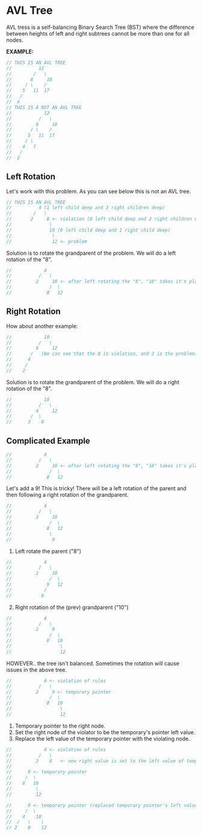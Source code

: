 # AVL Tree

AVL tress is a self-balancing Binary Search Tree (BST) where the difference between heights of left and right subtrees cannot be more than one for all nodes.

__EXAMPLE:__

``` JavaScript
// THIS IS AN AVL TREE
//          12
//        /   \
//       8     18
//     / \    /
//    5   11  17   
//   /  
//  4
// THIS IS A NOT AN AVL TREE
//            12
//          /   \
//         8     18
//       / \    /
//      5   11  17   
//     / \
//    4   7
//   /  
//  2
```

## Left Rotation
Let's work with this problem. As you can see below this is not an AVL tree.
``` JavaScript
// THIS IS AN AVL TREE
//          4 (1 left child deep and 3 right children deep)
//        /   \
//       2     8 <- violation (0 left child deep and 2 right children deep)
//              \
//              10 (0 left child deep and 1 right child deep)
//               \
//               12 <- problem
```

Solution is to rotate the grandparent of the problem. We will do a left rotation of the "8".
``` JavaScript
//            4
//          /   \
//         2     10 <- after left rotating the "8", "10" takes it's place
//              /  \
//             8   12
```


## Right Rotation
How about another example:
``` JavaScript
//            10
//          /   \
//         8     12   
//       /   (We can see that the 8 is violation, and 2 is the problem)
//      4      
//     /
//    2   
```
Solution is to rotate the grandparent of the problem. We will do a right rotation of the "8".
``` JavaScript
//            10
//          /   \
//         4     12   
//       /  \
//      2    8  
```

## Complicated Example
``` JavaScript
//            4
//          /   \
//         2     10 <- after left rotating the "8", "10" takes it's place
//              /  \
//             8   12
```

Let's add a 9! This is tricky! There will be a left rotation of the parent and then following a right rotation of the grandparent.
``` JavaScript
//            4
//          /   \
//         2     10
//              /  \
//             8   12
//              \
//               9
```

1. Left rotate the parent ("8")
``` JavaScript
//            4
//          /   \
//         2     10
//              /  \
//             9   12
//            /
//           8
```

2. Right rotation of the (prev) grandparent ("10")
``` JavaScript
//            4
//          /   \
//         2     9
//              /  \
//             8   10
//                  \
//                  12
```

HOWEVER.. the tree isn't balanced. Sometimes the rotation will cause issues in the above tree.
``` JavaScript
//            4 <- violation of rules
//          /   \
//         2     9 <- temporary pointer
//              /  \
//             8   10
//                  \
//                  12
```
1. Temporary pointer to the right node.
2. Set the right node of the violator to be the temporary's pointer left value.
3. Replace the left value of the temporary pointer with the violating node.

``` JavaScript
//            4 <- violation of rules
//          /   \
//         2    8   <- new right value is set to the left value of temporary pointer.
//  
//      9 <- temporary pointer
//     /  \
//    8   10
//         \
//         12
```

``` JavaScript
//      9 <- temporary pointer (replaced temporary pointer's left value with violator)
//     /  \
//    4    10
//  /   \    \
// 2    8    12
```
